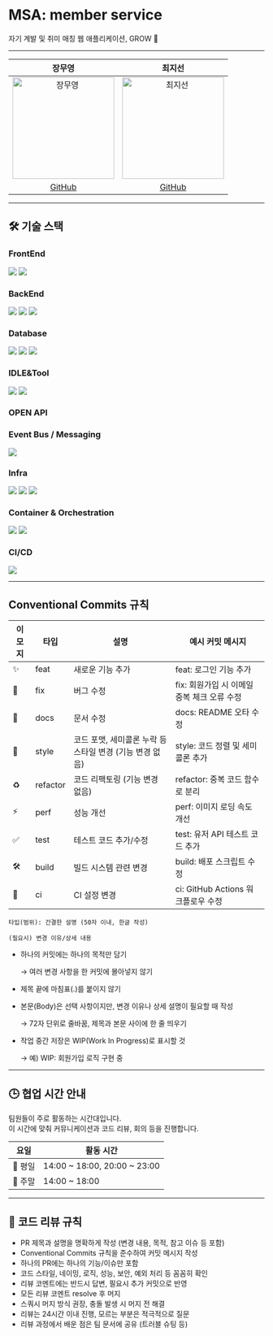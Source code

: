 # MSA: member service
자기 계발 및 취미 매칭 웹 애플리케이션, GROW 🌳

---

|                                           장무영                                           |                                           최지선                                           |
|:---------------------------------------------------------------------------------------:|:---------------------------------------------------------------------------------------:|
| <img src="https://avatars.githubusercontent.com/u/136911104?v=4" alt="장무영" width="200"> | <img src="https://avatars.githubusercontent.com/u/192316487?v=4" alt="최지선" width="200"> | 
|                           [GitHub](https://github.com/wkdan)                            |                        [GitHub](https://github.com/wesawth3sun)                         |

---

## 🛠️ 기술 스택

### FrontEnd
<div> 
  <img src="https://img.shields.io/badge/TypeScript-3178C6?style=for-the-badge&logo=typescript&logoColor=white"/>
  <img src="https://img.shields.io/badge/Next.js-000000?style=for-the-badge&logo=next.js&logoColor=white"/>
</div>

### BackEnd
<div> 
  <img src="https://img.shields.io/badge/Java-007396?style=for-the-badge&logo=java&logoColor=white"/>
  <img src="https://img.shields.io/badge/SpringBoot-6DB33F?style=for-the-badge&logo=springboot&logoColor=white"/>
  <img src="https://img.shields.io/badge/Swagger-85EA2D?style=for-the-badge&logo=swagger&logoColor=black"/>
</div>

### Database
<div> 
  <img src="https://img.shields.io/badge/MySQL-4479A1?style=for-the-badge&logo=mysql&logoColor=white"/>
  <img src="https://img.shields.io/badge/redis-%23DD0031.svg?style=for-the-badge&logo=redis&logoColor=white"/>
  <img src="https://img.shields.io/badge/PostgreSQL-4169E1?style=for-the-badge&logo=postgresql&logoColor=white"/>
</div>

### IDLE&Tool
<div> 
  <img src="https://img.shields.io/badge/IntelliJ%20IDEA-000000?style=for-the-badge&logo=intellijidea&logoColor=white"/>
  <img src="https://img.shields.io/badge/Gradle-02303A?style=for-the-badge&logo=gradle&logoColor=white"/>
</div>

### OPEN API

### Event Bus / Messaging
<div>
  <img src="https://img.shields.io/badge/Apache%20Kafka-231F20?style=for-the-badge&logo=apachekafka&logoColor=white"/>
</div>

### Infra
<div>
  <img src="https://img.shields.io/badge/Linux-FCC624?style=for-the-badge&logo=linux&logoColor=black"/>
  <img src="https://img.shields.io/badge/AWS-232F3E?style=for-the-badge&logo=amazonwebservices&logoColor=white"/>
  <img src="https://img.shields.io/badge/Vercel-000000?style=for-the-badge&logo=vercel&logoColor=white"/>
</div>

### Container & Orchestration
<div>
  <img src="https://img.shields.io/badge/Docker-2496ED?style=for-the-badge&logo=docker&logoColor=white"/>
  <img src="https://img.shields.io/badge/Kubernetes-326CE5?style=for-the-badge&logo=kubernetes&logoColor=white"/>
</div>

### CI/CD
<div>
  <img src="https://img.shields.io/badge/ArgoCD-EF7B4D?style=for-the-badge&logo=argo&logoColor=white"/>
</div>

---

## Conventional Commits 규칙

| 이모지 | 타입      | 설명                                               | 예시 커밋 메시지                                   |
|--------|-----------|--------------------------------------------------|--------------------------------------------------|
| ✨     | feat      | 새로운 기능 추가                                    | feat: 로그인 기능 추가                             |
| 🐛     | fix       | 버그 수정                                          | fix: 회원가입 시 이메일 중복 체크 오류 수정         |
| 📝     | docs      | 문서 수정                                          | docs: README 오타 수정                            |
| 💄     | style     | 코드 포맷, 세미콜론 누락 등 스타일 변경 (기능 변경 없음) | style: 코드 정렬 및 세미콜론 추가                  |
| ♻️     | refactor  | 코드 리팩토링 (기능 변경 없음)                     | refactor: 중복 코드 함수로 분리                    |
| ⚡     | perf      | 성능 개선                                          | perf: 이미지 로딩 속도 개선                       |
| ✅     | test      | 테스트 코드 추가/수정                              | test: 유저 API 테스트 코드 추가                    |
| 🛠️     | build     | 빌드 시스템 관련 변경                              | build: 배포 스크립트 수정                         |
| 🔧     | ci        | CI 설정 변경                                      | ci: GitHub Actions 워크플로우 수정                |

```text
타입(범위): 간결한 설명 (50자 이내, 한글 작성)

(필요시) 변경 이유/상세 내용
```
- 하나의 커밋에는 하나의 목적만 담기

    → 여러 변경 사항을 한 커밋에 몰아넣지 않기
- 제목 끝에 마침표(.)를 붙이지 않기
- 본문(Body)은 선택 사항이지만, 변경 이유나 상세 설명이 필요할 때 작성

    → 72자 단위로 줄바꿈, 제목과 본문 사이에 한 줄 띄우기
- 작업 중간 저장은 WIP(Work In Progress)로 표시할 것

  → 예) WIP: 회원가입 로직 구현 중

---
## 🕒 협업 시간 안내

팀원들이 주로 활동하는 시간대입니다.  
이 시간에 맞춰 커뮤니케이션과 코드 리뷰, 회의 등을 진행합니다.

| 요일     | 활동 시간                  |
|----------|----------------------------|
| 📅 평일  | 14:00 ~ 18:00, 20:00 ~ 23:00 |
| 📅 주말  | 14:00 ~ 18:00               |

---

## 🧐 코드 리뷰 규칙

- PR 제목과 설명을 명확하게 작성 (변경 내용, 목적, 참고 이슈 등 포함)
- Conventional Commits 규칙을 준수하여 커밋 메시지 작성
- 하나의 PR에는 하나의 기능/이슈만 포함
- 코드 스타일, 네이밍, 로직, 성능, 보안, 예외 처리 등 꼼꼼히 확인
- 리뷰 코멘트에는 반드시 답변, 필요시 추가 커밋으로 반영
- 모든 리뷰 코멘트 resolve 후 머지
- 스쿼시 머지 방식 권장, 충돌 발생 시 머지 전 해결
- 리뷰는 24시간 이내 진행, 모르는 부분은 적극적으로 질문
- 리뷰 과정에서 배운 점은 팀 문서에 공유 (트러블 슈팅 등)
